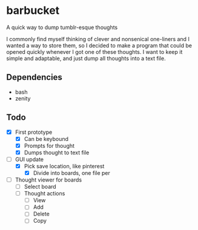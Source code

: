 # barbucket
A quick way to dump tumblr-esque thoughts

I commonly find myself thinking of clever and nonsenical one-liners and I wanted a way to store them, so I decided to make a program that could be opened quickly whenever I got one of these thoughts. I want to keep it simple and adaptable, and just dump all thoughts into a text file.

## Dependencies
- bash
- zenity

## Todo
- [x] First prototype
    - [x] Can be keybound
    - [x] Prompts for thought
    - [x] Dumps thought to text file
- [ ] GUI update
    - [x] Pick save location, like pinterest
        - [x] Divide into boards, one file per
- [ ] Thought viewer for boards
    - [ ] Select board
    - [ ] Thought actions
        - [ ] View
        - [ ] Add
        - [ ] Delete
        - [ ] Copy